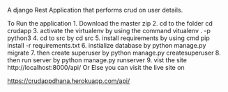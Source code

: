A django Rest Application that performs crud on user details.

To Run the application 1. Download the master zip 2. cd to the folder cd crudapp 3. activate the virtualenv by using the command vitualenv . -p python3 4. cd to src by cd src 5. install requirements by using cmd pip install -r requirements.txt 6. instialize database by python manage.py migrate 7. then create superuser by python manage.py createsuperuser 8. then run server by python manage.py runserver 9. vist the site http://localhost:8000/api/
Or Else you can visit the live site on

https://crudappdhana.herokuapp.com/api/
